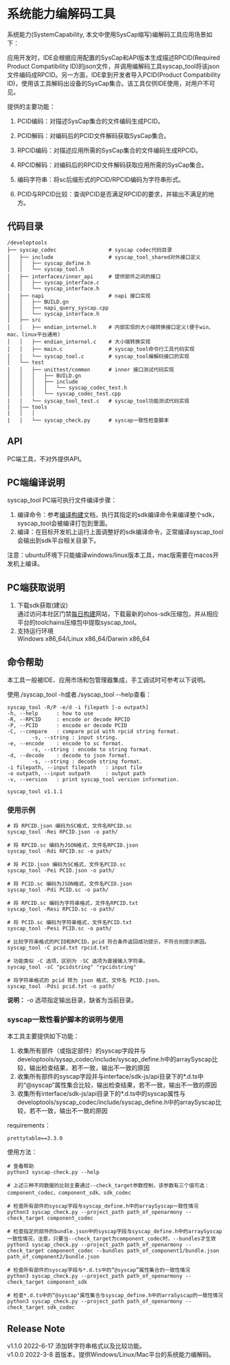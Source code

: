 # 系统能力编解码工具
系统能力(SystemCapability, 本文中使用SysCap缩写)编解码工具应用场景如下：

应用开发时，IDE会根据应用配置的SysCap和API版本生成描述RPCID(Required Product Compatibility ID)的json文件，并调用编解码工具syscap_tool将该json文件编码成RPCID。另一方面，IDE拿到开发者导入PCID(Product Compatibility ID)，使用该工具解码出设备的SysCap集合。该工具仅供IDE使用，对用户不可见。

提供的主要功能：

1. PCID编码：对描述SysCap集合的文件编码生成PCID。  

2. PCID解码：对编码后的PCID文件解码获取SysCap集合。

3. RPCID编码：对描述应用所需的SysCap集合的文件编码生成RPCID。

4. RPCID解码：对编码后的RPCID文件解码获取应用所需的SysCap集合。

5. 编码字符串：将sc后缀形式的PCID/RPCID编码为字符串形式。

6. PCID与RPCID比较：查询PCID是否满足RPCID的要求，并输出不满足的地方。

## 代码目录
```
/developtools
├── syscap_codec                 # syscap codec代码目录
│   ├── include                  # syscap_tool_shared对外接口定义
│   │   ├── syscap_define.h
│   │   └── syscap_tool.h         
│   ├── interfaces/inner_api     # 提供部件之间的接口
│   │   ├── syscap_interface.c
│   │   └── syscap_interface.h 
│   ├── napi                     # napi 接口实现
│   │   ├── BUILD.gn
│   │   ├── napi_query_syscap.cpp
│   │   └── syscap_interface.h 
│   ├── src
│   │   ├── endian_internel.h    # 内部实现的大小端转换接口定义(便于win、mac、linux平台通用)
│   │   ├── endian_internel.c    # 大小端转换实现
│   │   ├── main.c               # syscap_tool命令行工具代码实现 
│   │   └── syscap_tool.c        # syscap_tool编解码接口的实现
│   └── test 
│   │   ├── unittest/common      # inner 接口测试代码实现
│   │   │   ├── BUILD.gn
│   │   │   ├── include
│   │   │   │   └── syscap_codec_test.h
│   │   │   └── syscap_codec_test.cpp
│   │   └── syscap_tool_test.c   # syscap_tool功能测试代码实现
|   |—— tools
|   │   │
|   │   └── syscap_check.py      # syscap一致性检查脚本
```

## API
PC端工具，不对外提供API。

## PC端编译说明  
syscap_tool PC端可执行文件编译步骤：
1. 编译命令：参考[编译构建](https://gitee.com/openharmony/build/blob/master/README_zh.md)文档，执行其指定的sdk编译命令来编译整个sdk，syscap_tool会被编译打包到里面。
2. 编译：在目标开发机上运行上面调整好的sdk编译命令，正常编译syscap_tool会输出到sdk平台相关目录下。

注意：ubuntu环境下只能编译windows/linux版本工具，mac版需要在macos开发机上编译。

## PC端获取说明
1. 下载sdk获取(建议)  
    通过访问本社区门禁[每日构建](http://ci.openharmony.cn/dailys/dailybuilds)网站，下载最新的ohos-sdk压缩包，并从相应平台的toolchains压缩包中提取syscap_tool。  
2. 支持运行环境  
    Windows x86_64/Linux x86_64/Darwin x86_64

## 命令帮助  
本工具一般被IDE、应用市场和包管理器集成，手工调试时可参考以下说明。

使用./syscap_tool -h或者./syscap_tool --help查看：
```shell
syscap_tool -R/P -e/d -i filepath [-o outpath]
-h, --help      : how to use
-R, --RPCID     : encode or decode RPCID
-P, --PCID      : encode or decode PCID
-C, --compare   : compare pcid with rpcid string format.
        -s, --string : input string.
-e, --encode    : encode to sc format.
        -s, --string : encode to string format.
-d, --decode    : decode to json format.
        -s, --string : decode string format.
-i filepath, --input filepath   : input file
-o outpath, --input outpath     : output path
-v, --version   : print syscap_tool version information.

syscap_tool v1.1.1
```
### 使用示例
```shell
# 将 RPCID.json 编码为SC格式，文件名RPCID.sc
syscap_tool -Rei RPCID.json -o path/

# 将 RPCID.sc 编码为JSON格式，文件名RPCID.json
syscap_tool -Rdi RPCID.sc -o path/

# 将 PCID.json 编码为SC格式，文件名PCID.sc
syscap_tool -Pei PCID.json -o path/

# 将 PCID.sc 编码为JSON格式，文件名PCID.json
syscap_tool -Pdi PCID.sc -o path/

# 将 RPCID.sc 编码为字符串格式，文件名RPCID.txt
syscap_tool -Resi RPCID.sc -o path/

# 将 PCID.sc 编码为字符串格式，文件名PCID.txt
syscap_tool -Pesi PCID.sc -o path/

# 比较字符串格式的PCID和RPCID，pcid 符合条件返回成功提示，不符合则提示原因。
syscap_tool -C pcid.txt rpcid.txt

# 功能类似 -C 选项，区别为 -SC 选项为直接输入字符串。
syscap_tool -sC "pcidstring" "rpcidstring"

# 将字符串格式的 pcid 转为 json 格式，文件名 PCID.json。
syscap_tool -Pdsi pcid.txt -o path/
```
**说明：**  -o 选项指定输出目录，缺省为当前目录。  

### syscap一致性看护脚本的说明与使用

本工具主要提供如下功能：

1. 收集所有部件（或指定部件）的syscap字段并与developtools/sysap_codec/include/syscap_define.h中的arraySyscap比较，输出检查结果，若不一致，输出不一致的原因
2. 收集所有部件的syscap字段并与interface/sdk-js/api目录下的*.d.ts中的“@syscap”属性集合比较，输出检查结果，若不一致，输出不一致的原因
3. 收集所有interface/sdk-js/api目录下的*.d.ts中的syscap属性与developtools/syscap_codec/include/syscap_define.h中的arraySyscap比较，若不一致，输出不一致的原因

requirements：

```txt
prettytable==3.3.0
```

使用方法：

```shell
# 查看帮助
python3 syscap-check.py --help

# 上述三种不同数据的比较主要通过--check_target参数控制，该参数有三个值可选：component_codec、component_sdk、sdk_codec

# 检查所有部件的syscap字段与syscap_define.h中的arraySyscap一致性情况
python3 syscap_check.py --project_path path_of_openarmony --check_target component_codec

# 检查指定的部件的bundle.json中的syscap字段与syscap_define.h中的arraySyscap一致性情况，注意，只要当--check_target为component_codec时，--bundles才生效
python3 syscap_check.py --project_path path_of_openarmony --check_target component_codec --bundles path_of_component1/bundle.json path_of_component2/bundle.json

# 检查所有部件的syscap字段与*.d.ts中的“@syscap”属性集合的一致性情况
python3 syscap_check.py --project_path path_of_openarmony --check_target component_sdk

# 检查*.d.ts中的“@syscap"属性集合与syscap_define.h中的arraSyscap的一致性情况
python3 syscap_check.py --project_path path_of_openarmony --check_target sdk_codec
```



## Release Note
v1.1.0 2022-6-17 添加转字符串格式以及比较功能。  
v1.0.0 2022-3-8 首版本，提供Windows/Linux/Mac平台的系统能力编解码。
